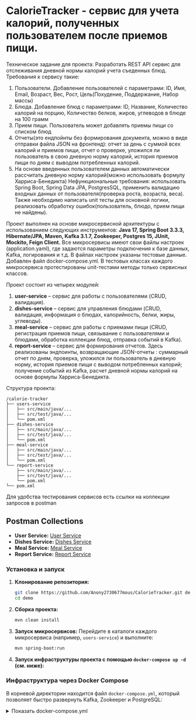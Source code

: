 # CalorieTracker - сервис для учета калорий, полученных пользователем после приемов пищи.

Техническое задание для проекта:
Разработать REST API сервис для отслеживания дневной нормы калорий учета съеденных блюд. 
Требования к сервису такие: 
1. Пользователи. Добавление пользователей с параметрами: ID, Имя, Email, Возраст, Вес, Рост, Цель(Похудение, Поддержание, Набор массы)
2. Блюда. Добавление блюд с параметрами: ID, Название, Количество калорий на порцию, Количество белков, жиров, углеводов в блюде на 100 грамм
3. Прием пищи. Пользователь может добавлять приемы пищи со списком блюд
4. Отчеты(это ендпойнты без формирования документа, можно в виде отправки файла JSON на фронтенд): отчет за день с суммой всех калорий и приемов пищи, отчет о проверке, уложился ли пользователь в свою дневную норму калорий, история приемов пищи по дням с выводом потребленных калорий.
5. На основе введенных пользователем данных автоматически рассчитать дневную норму калорий(можно использовать формулу Харриса-Бенедикта) Нефункциональные требования: использовать Spring Boot, Spring Data JPA, PostgresSQL, применить валидацию входных данных от пользователя(проверка роста, возраста, веса). Также необходимо написать unit тесты для основной логики, реализовать обработку ошибок(пользователь, блюдо, прием пищи не найдены).

Проект выполнен на основе микросервисной архитектуры с использованием следующих инструментов: **Java 17, Spring Boot 3.3.3, Hibernate/JPA, Maven, Kafka 3.1.7, Zookeeper, Postgres 15, JUnit, Mockito, Feign Client.** Все микросервисы имеют свои файлы настроек (application.yaml), где задаются параметры подключения к базе данных, Kafka, логирования и т.д. В файлах настроек указаны тестовые данные. Добавлен файл docker-compose.yml. В тестовых классах каждого микросервиса протестированы unit-тестами методы только сервисных классов.

Проект состоит из четырех модулей:
1. **user-service** – сервис для работы с пользователями (CRUD, валидация).
2. **dishes-service** – сервис для управления блюдами (CRUD, валидация, информация о блюдах, калорийность, белки, жиры, углеводы).
3. **meal-service** – сервис для работы с приемами пищи (CRUD, регистрация приемов пищи, связывание с пользователями и блюдами, обработка коллекции блюд, отправка событий в Kafka).
4. **report-service** – сервис для формирования отчетов. Здесь реализованы эндпоинты, возвращающие JSON-отчеты : суммарный отчет по дням, проверка, уложился ли пользователь в дневную норму, история приемов пищи с выводом потребленных калорий; получение событий из Kafka, расчет дневной нормы калорий на основе формулы Харриса-Бенедикта.
   
Структура проекта:
```
/calorie-tracker
├── users-service
│   ├── src/main/java/...
│   ├── src/test/java/...
│   └── pom.xml
├── dishes-service
│   ├── src/main/java/...
│   ├── src/test/java/...
│   └── pom.xml
├── meal-service
│   ├── src/main/java/...
│   ├── src/test/java/...
│   └── pom.xml
└── report-service
    ├── src/main/java/...
    ├── src/test/java/...
    └── pom.xml
└── pom.xml
```
Для удобства тестирования сервисов есть ссылки на коллекции запросов в postman
## Postman Collections

- **User Service:** [User Service](https://lunar-astronaut-228999.postman.co/workspace/Team-Workspace~38144695-1e32-4100-88bb-de34b80eff1f/collection/43354093-1eee36e1-83af-441e-8d76-8a457af84a89?action=share&creator=43354093)
- **Dishes Service:** [Dishes Service](https://lunar-astronaut-228999.postman.co/workspace/Team-Workspace~38144695-1e32-4100-88bb-de34b80eff1f/collection/43354093-c06965d1-2b06-4a2c-960c-09bab708218d?action=share&creator=43354093)
- **Meal Service:** [Meal Service](https://lunar-astronaut-228999.postman.co/workspace/Team-Workspace~38144695-1e32-4100-88bb-de34b80eff1f/collection/43354093-4b768669-cd7e-49cd-8932-5936a3fcff74?action=share&creator=43354093)
- **Report Service:** [Report Service](https://lunar-astronaut-228999.postman.co/workspace/Team-Workspace~38144695-1e32-4100-88bb-de34b80eff1f/collection/43354093-c0145c6a-3ef4-4ab1-9959-2395a992938c?action=share&creator=43354093)


### Установка и запуск

1. **Клонирование репозитория:**
   ```bash
   git clone https://github.com/Anony2730677mous/CalorieTracker.git demo
   cd demo

    ```

2. **Сборка проекта:**
    ```sh
    mvn clean install
    ```

3. **Запуск микросервисов:**
   Перейдите в каталоги каждого микросервиса (например, `users-service`) и выполните:
    ```sh
    mvn spring-boot:run
    ```
4. **Запуск инфраструктуры проекта с помощью `docker-compose up -d` (см. ниже):**

### Инфраструктура через Docker Compose

В корневой директории находится файл `docker-compose.yml`, который позволяет быстро развернуть Kafka, Zookeeper и PostgreSQL:
<details>
  <summary>Показать docker-compose.yml</summary>

  ```yaml
  version: '3.8'
  services:
    zookeeper:
      image: confluentinc/cp-zookeeper:latest
      container_name: zookeeper
      environment:
        ZOOKEEPER_CLIENT_PORT: 2181
      ports:
        - "2181:2181"

    kafka:
      image: bitnami/kafka:latest
      container_name: kafka
      environment:
        ALLOW_PLAINTEXT_LISTENER: "yes"
        KAFKA_CFG_ZOOKEEPER_CONNECT: zookeeper:2181
        KAFKA_CFG_ADVERTISED_LISTENERS: PLAINTEXT://localhost:9092
        KAFKA_CFG_LISTENERS: PLAINTEXT://0.0.0.0:9092
      ports:
        - "9092:9092"
      depends_on:
        - zookeeper
      networks:
        - kafka-network

    postgres:
      image: postgres:15
      container_name: postgres
      environment:
        POSTGRES_USER: userok
        POSTGRES_PASSWORD: p@ssw0rd
        POSTGRES_DB: pogreb
      ports:
        - "5400:5432"
      volumes:
        - postgres-data:/var/lib/postgresql/data

  networks:
    kafka-network:
      driver: bridge

  volumes:
    postgres-data:
</details>
